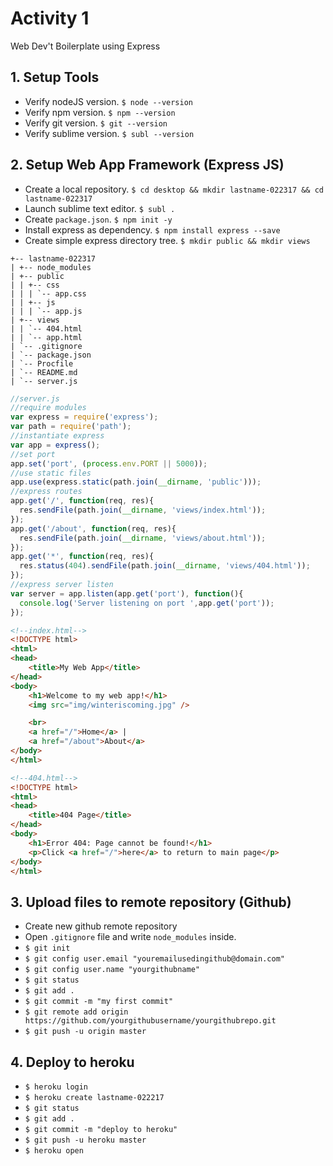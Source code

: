 # Activity 1
Web Dev't Boilerplate using Express

## 1. Setup Tools
* Verify nodeJS version. ```$ node --version```
* Verify npm version. ```$ npm --version```
* Verify git version. ```$ git --version```
* Verify sublime version. ```$ subl --version```

## 2. Setup Web App Framework (Express JS)
* Create a local repository. ```$ cd desktop && mkdir lastname-022317 && cd lastname-022317```
* Launch sublime text editor. ```$ subl .```
* Create ```package.json```. ```$ npm init -y```
* Install express as dependency. ```$ npm install express --save```
* Create simple express directory tree. ```$ mkdir public && mkdir views```
```
+-- lastname-022317
| +-- node_modules
| +-- public
| | +-- css
| | | `-- app.css
| | +-- js
| | | `-- app.js
| +-- views
| | `-- 404.html
| | `-- app.html
| `-- .gitignore
| `-- package.json
| `-- Procfile
| `-- README.md
| `-- server.js

```

```javascript
//server.js
//require modules
var express = require('express');
var path = require('path');
//instantiate express
var app = express();
//set port
app.set('port', (process.env.PORT || 5000));
//use static files
app.use(express.static(path.join(__dirname, 'public')));
//express routes
app.get('/', function(req, res){
  res.sendFile(path.join(__dirname, 'views/index.html'));
});
app.get('/about', function(req, res){
  res.sendFile(path.join(__dirname, 'views/about.html'));
});
app.get('*', function(req, res){
  res.status(404).sendFile(path.join(__dirname, 'views/404.html'));
});
//express server listen
var server = app.listen(app.get('port'), function(){
  console.log('Server listening on port ',app.get('port'));
});
```

```html
<!--index.html-->
<!DOCTYPE html>
<html>
<head>
	<title>My Web App</title>
</head>
<body>
	<h1>Welcome to my web app!</h1>
	<img src="img/winteriscoming.jpg" />

	<br>
	<a href="/">Home</a> |
	<a href="/about">About</a> 
</body>
</html>
```

```html
<!--404.html-->
<!DOCTYPE html>
<html>
<head>
	<title>404 Page</title>
</head>
<body>
	<h1>Error 404: Page cannot be found!</h1>
	<p>Click <a href="/">here</a> to return to main page</p>
</body>
</html>
```

## 3. Upload files to remote repository (Github)
* Create new github remote repository
* Open ```.gitignore``` file and write ```node_modules``` inside.
* ```$ git init```
* ```$ git config user.email "youremailusedingithub@domain.com"```
* ```$ git config user.name "yourgithubname"```
* ```$ git status```
* ```$ git add .```
* ```$ git commit -m "my first commit"```
* ```$ git remote add origin https://github.com/yourgithubusername/yourgithubrepo.git```
* ```$ git push -u origin master```

## 4. Deploy to heroku
* ```$ heroku login```
* ```$ heroku create lastname-022217```
* ```$ git status```
* ```$ git add .```
* ```$ git commit -m "deploy to heroku"```
* ```$ git push -u heroku master```
* ```$ heroku open```